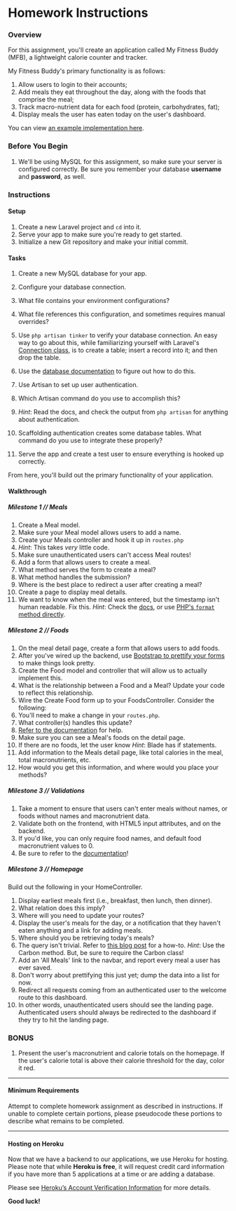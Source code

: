 # Homework Instructions

### Overview

For this assignment, you'll create an application called My Fitness Buddy (MFB), a lightweight calorie counter and tracker.

My Fitness Buddy's primary functionality is as follows:

1. Allow users to login to their accounts;
2. Add meals they eat throughout the day, along with the foods that comprise the meal;
3. Track macro-nutrient data for each food (protein, carbohydrates, fat);
4. Display meals the user has eaten today on the user's dashboard.

You can view [an example implementation here](https://boiling-castle-97643.herokuapp.com/).

### Before You Begin

1. We'll be using MySQL for this assignment, so make sure your server is configured correctly. Be sure you remember your database **username** and **password**, as well.

### Instructions

#### Setup

1. Create a new Laravel project and `cd` into it. 
2. Serve your app to make sure you're ready to get started.
3. Initialize a new Git repository and make your initial commit.

#### Tasks

1. Create a new MySQL database for your app.
2. Configure your database connection.
3. What file contains your environment configurations?
4. What file references this configuration, and sometimes requires manual overrides?
5. Use `php artisan tinker` to verify your database connection. An easy way to go about this, while familiarizing yourself with Laravel's [Connection class](https://laravel.com/api/5.0/Illuminate/Database/Connection.html), is to create a table; insert a record into it; and then drop the table.
6. Use the [database documentation](https://laravel.com/docs/5.0/database#configuration)  to figure out how to do this.

7. Use Artisan to set up user authentication. 
8. Which Artisan command do you use to accomplish this?
9. _Hint_: Read the docs, and check the output from `php artisan` for anything about authentication.
10. Scaffolding authentication creates some database tables. What command do you use to integrate these properly?
11. Serve the app and create a test user to ensure everything is hooked up correctly.

From here, you'll build out the primary functionality of your application.

#### Walkthrough

##### **Milestone 1** // Meals

1. Create a Meal model.
2. Make sure your Meal model allows users to add a name.
3. Create your Meals controller and hook it up in `routes.php`
4. _Hint_: This takes _very_ little code.
5. Make sure unauthenticated users can't access Meal routes!
6. Add a form that allows users to create a meal.
7. What method serves the form to create a meal?
8. What method handles the submission?
9. Where is the best place to redirect a user after creating a meal?
10. Create a page to display meal details.
11. We want to know when the meal was entered, but the timestamp isn't human
    readable. Fix this. _Hint_: Check the [docs](http://carbon.nesbot.com/docs/), or use [PHP's `format` method directly](http://php.net/manual/en/function.date.php).

##### **Milestone 2** // Foods

1. On the meal detail page, create a form that allows users to add foods.
2. After you've wired up the backend, use [Bootstrap to prettify your forms](http://v4-alpha.getbootstrap.com/components/forms/#form-layouts) to make things look pretty.
3. Create the Food model and controller that will allow us to actually implement this.
4. What is the relationship between a Food and a Meal? Update your code to reflect this relationship.
5. Wire the Create Food form up to your FoodsController. Consider the following:
6. You'll need to make a change in your `routes.php`.
7. What controller(s) handles this update?
8. [Refer to the documentation](https://laravel.com/docs/5.1/controllers#restful-nested-resources) for help.
9. Make sure you can see a Meal's foods on the detail page.
10. If there are no foods, let the user know _Hint_: Blade has if statements.
11. Add information to the Meals detail page, like total calories in the meal, total macronutrients, etc.
12. How would you get this information, and where would you place your methods?

##### **Milestone 3** // Validations

1. Take a moment to ensure that users can't enter meals without names, or
   foods without names and macronutrient data.
2. Validate both on the frontend, with HTML5 input attributes, and on the backend.
3. If you'd like, you can only require food names, and default food macronutrient values to 0.
4. Be sure to refer to the [documentation](https://laravel.com/docs/5.2/validation)!

##### **Milestone 3** // Homepage

Build out the following in your HomeController.

1. Display earliest meals first (i.e., breakfast, then lunch, then dinner).
2. What relation does this imply?
3. Where will you need to update your routes?
4. Display the user's meals for the day, or a notification that they haven't eaten anything and a link for adding meals.
5. Where should you be retrieving today's meals?
6. The query isn't trivial. Refer to [this blog post](http://laraveldaily.com/eloquent-date-filtering-wheredate-and-other-methods/) for a how-to. _Hint_: Use the Carbon method. But, be sure to require the Carbon class!
7. Add an 'All Meals' link to the navbar, and report every meal a user has ever saved.
8. Don't worry about prettifying this just yet; dump the data into a list for now.
9. Redirect all requests coming from an authenticated user to the welcome route to this dashboard. 
10. In other words, unauthenticated users should see the landing page. Authenticated users should always be redirected to the dashboard if they try to hit the landing page.

### BONUS

1. Present the user's macronutrient and calorie totals on the homepage. If the user's calorie total is above their calorie threshold for the day, color it red.

- - -

#### Minimum Requirements

Attempt to complete homework assignment as described in instructions. If unable to complete certain portions, please pseudocode these portions to describe what remains to be completed.

- - -

#### Hosting on Heroku

Now that we have a backend to our applications, we use Heroku for hosting. Please note that while **Heroku is free**, it will request credit card information if you have more than 5 applications at a time or are adding a database. 

Please see [Heroku’s Account Verification Information](https://devcenter.heroku.com/articles/account-verification) for more details. 

**Good luck!**
